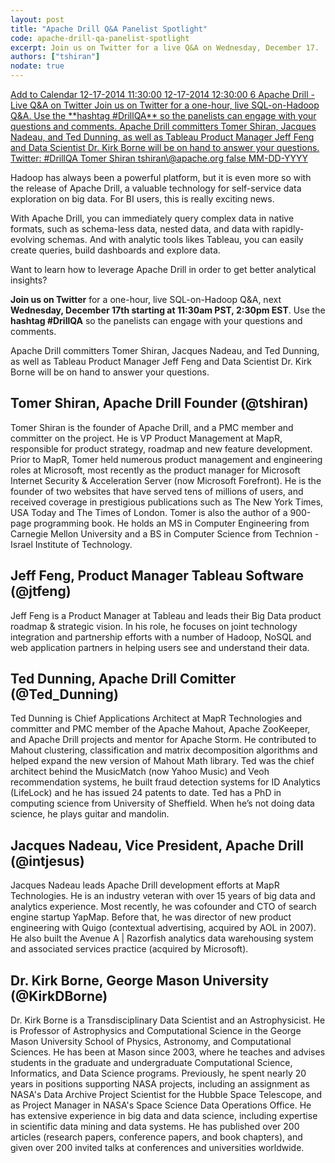 ```yaml
---
layout: post
title: "Apache Drill Q&A Panelist Spotlight"
code: apache-drill-qa-panelist-spotlight
excerpt: Join us on Twitter for a live Q&A on Wednesday, December 17.
authors: ["tshiran"]
nodate: true
---
```

<script type="text/javascript" src="//addthisevent.com/libs/1.5.8/ate.min.js"></script>
<a href="{{ site.baseurl }}/blog/2014/12/11/apache-drill-qa-panelist-spotlight/" title="Add to Calendar" class="addthisevent">
    Add to Calendar
    <span class="_start">12-17-2014 11:30:00</span>
    <span class="_end">12-17-2014 12:30:00</span>
    <span class="_zonecode">6</span>
    <span class="_summary">Apache Drill - Live Q&A on Twitter</span>
    <span class="_description">Join us on Twitter for a one-hour, live SQL-on-Hadoop Q&A. Use the **hashtag #DrillQA** so the panelists can engage with your questions and comments. Apache Drill committers Tomer Shiran, Jacques Nadeau, and Ted Dunning, as well as Tableau Product Manager Jeff Feng and Data Scientist Dr. Kirk Borne will be on hand to answer your questions.</span>
    <span class="_location">Twitter: #DrillQA</span>
    <span class="_organizer">Tomer Shiran</span>
    <span class="_organizer_email">tshiran\@apache.org</span>
    <span class="_all_day_event">false</span>
    <span class="_date_format">MM-DD-YYYY</span>
</a>

Hadoop has always been a powerful platform, but it is even more so with the release of Apache Drill, a valuable technology for self-service data exploration on big data. For BI users, this is really exciting news. 

With Apache Drill, you can immediately query complex data in native formats, such as schema-less data, nested data, and data with rapidly-evolving schemas. And with analytic tools likes Tableau, you can easily create queries, build dashboards and explore data. 

Want to learn how to leverage Apache Drill in order to get better analytical insights? 

**Join us on Twitter** for a one-hour, live SQL-on-Hadoop Q&A, next **Wednesday, December 17th starting at 11:30am PST, 2:30pm EST**. Use the **hashtag #DrillQA** so the panelists can engage with your questions and comments.

Apache Drill committers Tomer Shiran, Jacques Nadeau, and Ted Dunning, as well as Tableau Product Manager Jeff Feng and Data Scientist Dr. Kirk Borne will be on hand to answer your questions.

## Tomer Shiran, Apache Drill Founder (@tshiran)
Tomer Shiran is the founder of Apache Drill, and a PMC member and committer on the project. He is VP Product Management at MapR, responsible for product strategy, roadmap and new feature development. Prior to MapR, Tomer held numerous product management and engineering roles at Microsoft, most recently as the product manager for Microsoft Internet Security & Acceleration Server (now Microsoft Forefront). He is the founder of two websites that have served tens of millions of users, and received coverage in prestigious publications such as The New York Times, USA Today and The Times of London. Tomer is also the author of a 900-page programming book. He holds an MS in Computer Engineering from Carnegie Mellon University and a BS in Computer Science from Technion - Israel Institute of Technology.

## Jeff Feng, Product Manager Tableau Software (@jtfeng) 
Jeff Feng is a Product Manager at Tableau and leads their Big Data product roadmap & strategic vision.  In his role, he focuses on joint technology integration and partnership efforts with a number of Hadoop, NoSQL and web application partners in helping users see and understand their data.

## Ted Dunning, Apache Drill Comitter (@Ted_Dunning)
Ted Dunning is Chief Applications Architect at MapR Technologies and committer and PMC member of the Apache Mahout, Apache ZooKeeper, and Apache Drill projects and mentor for Apache Storm. He contributed to Mahout clustering, classification and matrix decomposition algorithms  and helped expand the new version of Mahout Math library. Ted was the chief architect behind the MusicMatch (now Yahoo Music) and Veoh recommendation systems, he built fraud detection systems for ID Analytics (LifeLock) and he has issued 24 patents to date. Ted has a PhD in computing science from University of Sheffield. When he’s not doing data science, he plays guitar and mandolin.

## Jacques Nadeau, Vice President, Apache Drill (@intjesus) 
Jacques Nadeau leads Apache Drill development efforts at MapR Technologies. He is an industry veteran with over 15 years of big data and analytics experience. Most recently, he was cofounder and CTO of search engine startup YapMap. Before that, he was director of new product engineering with Quigo (contextual advertising, acquired by AOL in 2007). He also built the Avenue A | Razorfish analytics data warehousing system and associated services practice (acquired by Microsoft).

## Dr. Kirk Borne, George Mason University (@KirkDBorne)
Dr. Kirk Borne is a Transdisciplinary Data Scientist and an Astrophysicist. He is Professor of Astrophysics and Computational Science in the George Mason University School of Physics, Astronomy, and Computational Sciences. He has been at Mason since 2003, where he teaches and advises students in the graduate and undergraduate Computational Science, Informatics, and Data Science programs. Previously, he spent nearly 20 years in positions supporting NASA projects, including an assignment as NASA's Data Archive Project Scientist for the Hubble Space Telescope, and as Project Manager in NASA's Space Science Data Operations Office. He has extensive experience in big data and data science, including expertise in scientific data mining and data systems. He has published over 200 articles (research papers, conference papers, and book chapters), and given over 200 invited talks at conferences and universities worldwide.